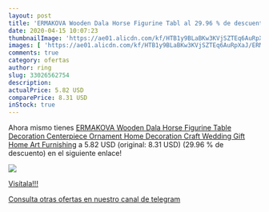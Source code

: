 ```yaml
---
layout: post
title: 'ERMAKOVA Wooden Dala Horse Figurine Tabl al 29.96 % de descuento'
date: 2020-04-15 10:07:23
thumbnailImage: 'https://ae01.alicdn.com/kf/HTB1y9BLaBKw3KVjSZTEq6AuRpXaJ/ERMAKOVA-Wooden-Dala-Horse-Figurine-Table-Decoration-Centerpiece-Ornament-Home-Decoration-Craft-Wedding-Gift-Home-Art.jpg_350x350._SL200_.jpg'
images: [ 'https://ae01.alicdn.com/kf/HTB1y9BLaBKw3KVjSZTEq6AuRpXaJ/ERMAKOVA-Wooden-Dala-Horse-Figurine-Table-Decoration-Centerpiece-Ornament-Home-Decoration-Craft-Wedding-Gift-Home-Art.jpg_350x350._SL200_.jpg' ]
comments: true
category: ofertas
author: ring
slug: 33026562754
description:
actualPrice: 5.82 USD
comparePrice: 8.31 USD
inStock: true
---
```


Ahora mismo tienes [ERMAKOVA Wooden Dala Horse Figurine Table Decoration Centerpiece Ornament Home Decoration Craft Wedding Gift Home Art Furnishing](https://www.amazon.com/dp/33026562754/?tag=redken08-20) a 5.82 USD (original: 8.31 USD) (29.96 %  de descuento) en el siguiente enlace!

[![](https://ae01.alicdn.com/kf/HTB1y9BLaBKw3KVjSZTEq6AuRpXaJ/ERMAKOVA-Wooden-Dala-Horse-Figurine-Table-Decoration-Centerpiece-Ornament-Home-Decoration-Craft-Wedding-Gift-Home-Art.jpg_350x350._SL200_.jpg)](https://www.amazon.com/dp/33026562754/?tag=redken08-20)

[Visítala!!!](https://www.amazon.com/dp/33026562754/?tag=redken08-20)

[Consulta otras ofertas en nuestro canal de telegram](https://t.me/s/ofertas25)
